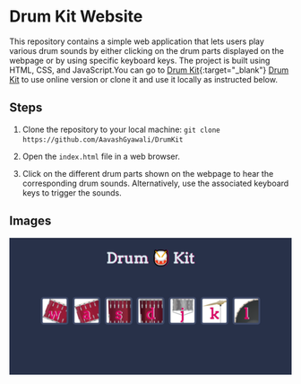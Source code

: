# Drum Kit Website

This repository contains a simple web application that lets users play various drum sounds by either clicking on the drum parts displayed on the webpage or by using specific keyboard keys. The project is built using HTML, CSS, and JavaScript.You can go to [Drum Kit](https://aavashgyawali-drumkit.netlify.app/){:target="_blank"} <a href="https://aavashgyawali-drumkit.netlify.app/" target="_blank">Drum Kit</a> to use online version or clone it and use it locally as instructed below.

## Steps

1. Clone the repository to your local machine: `git clone https://github.com/AavashGyawali/DrumKit`

2. Open the `index.html` file in a web browser.

3. Click on the different drum parts shown on the webpage to hear the corresponding drum sounds. Alternatively, use the associated keyboard keys to trigger the sounds.

## Images
![WebPage](./images/readme.PNG)
